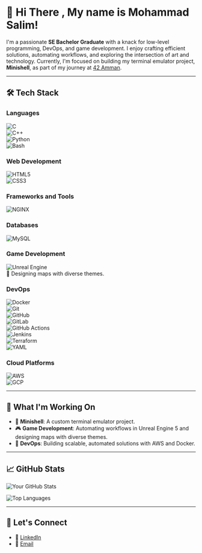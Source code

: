 # 👋 Hi There , My name is Mohammad Salim!

I'm a passionate **SE Bachelor Graduate** with a knack for low-level programming, DevOps, and game development. I enjoy crafting efficient solutions, automating workflows, and exploring the intersection of art and technology. Currently, I'm focused on building my terminal emulator project, **Minishell**, as part of my journey at [42 Amman](https://42network.org/).

---

## 🛠️ Tech Stack

### Languages
![C](https://img.shields.io/badge/C-00599C?style=flat-square&logo=c&logoColor=white)  
![C++](https://img.shields.io/badge/C++-00599C?style=flat-square&logo=cplusplus&logoColor=white)  
![Python](https://img.shields.io/badge/Python-3776AB?style=flat-square&logo=python&logoColor=white)  
![Bash](https://img.shields.io/badge/Bash-4EAA25?style=flat-square&logo=gnu-bash&logoColor=white)

### Web Development
![HTML5](https://img.shields.io/badge/HTML5-E34F26?style=flat-square&logo=html5&logoColor=white)  
![CSS3](https://img.shields.io/badge/CSS3-1572B6?style=flat-square&logo=css3&logoColor=white)

### Frameworks and Tools
![NGINX](https://img.shields.io/badge/NGINX-009639?style=flat-square&logo=nginx&logoColor=white)

### Databases
![MySQL](https://img.shields.io/badge/MySQL-4479A1?style=flat-square&logo=mysql&logoColor=white)

### Game Development
![Unreal Engine](https://img.shields.io/badge/Unreal-0E1128?style=flat-square&logo=unreal-engine&logoColor=white)  
🎨 Designing maps with diverse themes.

### DevOps
![Docker](https://img.shields.io/badge/Docker-2496ED?style=flat-square&logo=docker&logoColor=white)  
![Git](https://img.shields.io/badge/Git-F05032?style=flat-square&logo=git&logoColor=white)  
![GitHub](https://img.shields.io/badge/GitHub-181717?style=flat-square&logo=github&logoColor=white)  
![GitLab](https://img.shields.io/badge/GitLab-FCA121?style=flat-square&logo=gitlab&logoColor=white)  
![GitHub Actions](https://img.shields.io/badge/GitHub%20Actions-2088FF?style=flat-square&logo=github-actions&logoColor=white)  
![Jenkins](https://img.shields.io/badge/Jenkins-D24939?style=flat-square&logo=jenkins&logoColor=white)  
![Terraform](https://img.shields.io/badge/Terraform-623CE4?style=flat-square&logo=terraform&logoColor=white)  
![YAML](https://img.shields.io/badge/YAML-000000?style=flat-square&logo=yaml&logoColor=white)

### Cloud Platforms
![AWS](https://img.shields.io/badge/AWS-232F3E?style=flat-square&logo=amazon-aws&logoColor=white)  
![GCP](https://img.shields.io/badge/GCP-4285F4?style=flat-square&logo=google-cloud&logoColor=white)

---

## 🌱 What I'm Working On

- 🔧 **Minishell**: A custom terminal emulator project.
- 🎮 **Game Development**: Automating workflows in Unreal Engine 5 and designing maps with diverse themes.
- 🚀 **DevOps**: Building scalable, automated solutions with AWS and Docker.

---

## 📈 GitHub Stats

![Your GitHub Stats](https://github-readme-stats.vercel.app/api?username=mohammad&show_icons=true&theme=radical)

![Top Languages](https://github-readme-stats.vercel.app/api/top-langs/?username=mohammad&layout=compact&theme=radical)

---

## 🤝 Let's Connect

- 💼 [LinkedIn](https://linkedin.com/in/mohammad)  
- 📧 [Email](mailto:mohammad@example.com)
